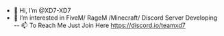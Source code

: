 - 👋 Hi, I’m @XD7-XD7
- 👀 I’m interested in FiveM/ RageM /Minecraft/ Discord Server Developing
-- 📫 To Reach Me Just Join Here https://discord.io/teamxd7

<!---
XD7-XD7/XD7-XD7 is a ✨ special ✨ repository because its `README.md` (this file) appears on your GitHub profile.
You can click the Preview link to take a look at your changes.
--->
